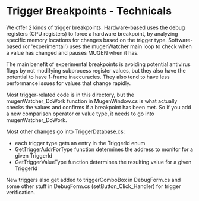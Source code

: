 # Trigger Breakpoints - Technicals

We offer 2 kinds of trigger breakpoints. Hardware-based uses the debug registers (CPU registers) to force a hardware breakpoint, by analyzing specific memory locations for changes based on the trigger type. Software-based (or 'experimental') uses the mugenWatcher main loop to check when a value has changed and pauses MUGEN when it has.

The main benefit of experimental breakpoints is avoiding potential antivirus flags by not modifying subprocess register values, but they also have the potential to have 1-frame inaccuracies. They also tend to have less performance issues for values that change rapidly.

Most trigger-related code is in this directory, but the mugenWatcher_DoWork function in MugenWindow.cs is what actually checks the values and confirms if a breakpoint has been met. So if you add a new comparison operator or value type, it needs to go into mugenWatcher_DoWork.

Most other changes go into TriggerDatabase.cs:

- each trigger type gets an entry in the TriggerId enum
- GetTriggerAddrForType function determines the address to monitor for a given TriggerId
- GetTriggerValueType function determines the resulting value for a given TriggerId

New triggers also get added to triggerComboBox in DebugForm.cs and some other stuff in DebugForm.cs (setButton_Click_Handler) for trigger verification.